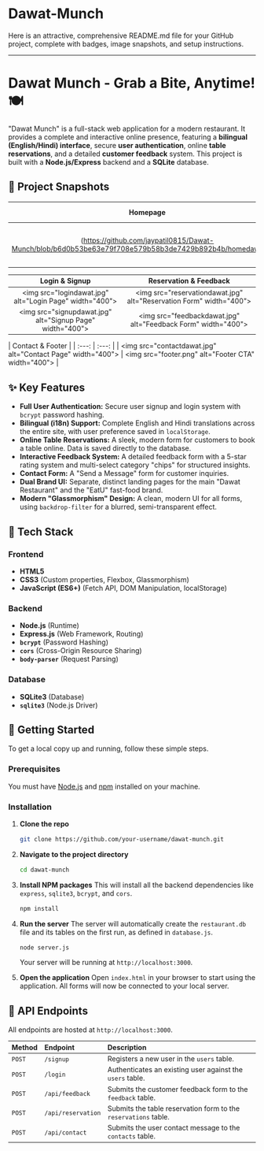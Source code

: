 ﻿# Dawat-Munch
Here is an attractive, comprehensive README.md file for your GitHub project, complete with badges, image snapshots, and setup instructions.

-----

# Dawat Munch - Grab a Bite, Anytime\! 🍽️

"Dawat Munch" is a full-stack web application for a modern restaurant. It provides a complete and interactive online presence, featuring a **bilingual (English/Hindi) interface**, secure **user authentication**, online **table reservations**, and a detailed **customer feedback** system. This project is built with a **Node.js/Express** backend and a **SQLite** database.

## 📸 Project Snapshots

| Homepage | Fast Food Page ("EatU") |
| :---: | :---: |
| (https://github.com/jaypatil0815/Dawat-Munch/blob/b6d0b53be63e79f708e579b58b3de7429b892b4b/homedawat.png) | \<img src="fastfood.jpg" alt="Fast Food Page" width="400"\> |

| Login & Signup | Reservation & Feedback |
| :---: | :---: |
| \<img src="logindawat.jpg" alt="Login Page" width="400"\> | \<img src="reservationdawat.jpg" alt="Reservation Form" width="400"\> |
| \<img src="signupdawat.jpg" alt="Signup Page" width="400"\> | \<img src="feedbackdawat.jpg" alt="Feedback Form" width="400"\> |

| Contact & Footer |
| :---: | :---: |
| \<img src="contactdawat.jpg" alt="Contact Page" width="400"\> | \<img src="footer.png" alt="Footer CTA" width="400"\> |

## ✨ Key Features

  * **Full User Authentication:** Secure user signup and login system with `bcrypt` password hashing.
  * **Bilingual (i18n) Support:** Complete English and Hindi translations across the entire site, with user preference saved in `localStorage`.
  * **Online Table Reservations:** A sleek, modern form for customers to book a table online. Data is saved directly to the database.
  * **Interactive Feedback System:** A detailed feedback form with a 5-star rating system and multi-select category "chips" for structured insights.
  * **Contact Form:** A "Send a Message" form for customer inquiries.
  * **Dual Brand UI:** Separate, distinct landing pages for the main "Dawat Restaurant" and the "EatU" fast-food brand.
  * **Modern "Glassmorphism" Design:** A clean, modern UI for all forms, using `backdrop-filter` for a blurred, semi-transparent effect.

## 🚀 Tech Stack

### Frontend

  * **HTML5**
  * **CSS3** (Custom properties, Flexbox, Glassmorphism)
  * **JavaScript (ES6+)** (Fetch API, DOM Manipulation, localStorage)

### Backend

  * **Node.js** (Runtime)
  * **Express.js** (Web Framework, Routing)
  * **`bcrypt`** (Password Hashing)
  * **`cors`** (Cross-Origin Resource Sharing)
  * **`body-parser`** (Request Parsing)

### Database

  * **SQLite3** (Database)
  * **`sqlite3`** (Node.js Driver)

## 🔧 Getting Started

To get a local copy up and running, follow these simple steps.

### Prerequisites

You must have [Node.js](https://nodejs.org/) and [npm](https://www.npmjs.com/) installed on your machine.

### Installation

1.  **Clone the repo**

    ```sh
    git clone https://github.com/your-username/dawat-munch.git
    ```

2.  **Navigate to the project directory**

    ```sh
    cd dawat-munch
    ```

3.  **Install NPM packages**
    This will install all the backend dependencies like `express`, `sqlite3`, `bcrypt`, and `cors`.

    ```sh
    npm install
    ```

4.  **Run the server**
    The server will automatically create the `restaurant.db` file and its tables on the first run, as defined in `database.js`.

    ```sh
    node server.js
    ```

    Your server will be running at `http://localhost:3000`.

5.  **Open the application**
    Open `index.html` in your browser to start using the application. All forms will now be connected to your local server.

## 🔌 API Endpoints

All endpoints are hosted at `http://localhost:3000`.

| Method | Endpoint | Description |
| :--- | :--- | :--- |
| `POST` | `/signup` | Registers a new user in the `users` table. |
| `POST` | `/login` | Authenticates an existing user against the `users` table. |
| `POST` | `/api/feedback` | Submits the customer feedback form to the `feedback` table. |
| `POST` | `/api/reservation`| Submits the table reservation form to the `reservations` table. |
| `POST` | `/api/contact` | Submits the user contact message to the `contacts` table. |

